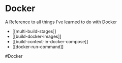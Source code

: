 # Docker
A Reference to all things I've learned to do with Docker

- [[multi-build-stages]]
- [[build-docker-images]]
- [[build-context-in-docker-compose]]
- [[docker-run-command]]

#Docker 